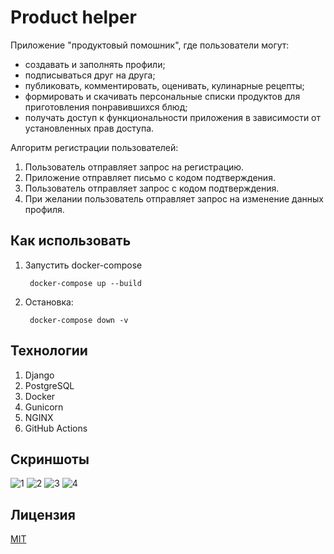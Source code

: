 # Product helper

Приложение "продуктовый помошник", где пользователи могут:
- создавать и заполнять профили;
- подписываться друг на друга;
- публиковать, комментировать, оценивать, кулинарные рецепты;
- формировать и скачивать персональные списки продуктов для приготовления понравившихся блюд;
- получать доступ к функциональности приложения в зависимости от установленных прав доступа.

Алгоритм регистрации пользователей:
1. Пользователь отправляет запрос на регистрацию.
2. Приложение отправляет письмо с кодом подтверждения.
3. Пользователь отправляет запрос с кодом подтверждения.
4. При желании пользователь отправляет запрос на изменение данных профиля.

## Как использовать

1. Запустить docker-compose

        docker-compose up --build

2. Остановка:

        docker-compose down -v

## Технологии

1. Django
2. PostgreSQL
3. Docker
4. Gunicorn
5. NGINX
6. GitHub Actions

## Скриншоты

![1](https://github.com/DmitriiBogomolov/product_helper/blob/master/media/refs/1.png)
![2](https://github.com/DmitriiBogomolov/product_helper/blob/master/media/refs/2.png)
![3](https://github.com/DmitriiBogomolov/product_helper/blob/master/media/refs/3.png)
![4](https://github.com/DmitriiBogomolov/product_helper/blob/master/media/refs/4.png)

## Лицензия
[MIT](https://choosealicense.com/licenses/mit/)
